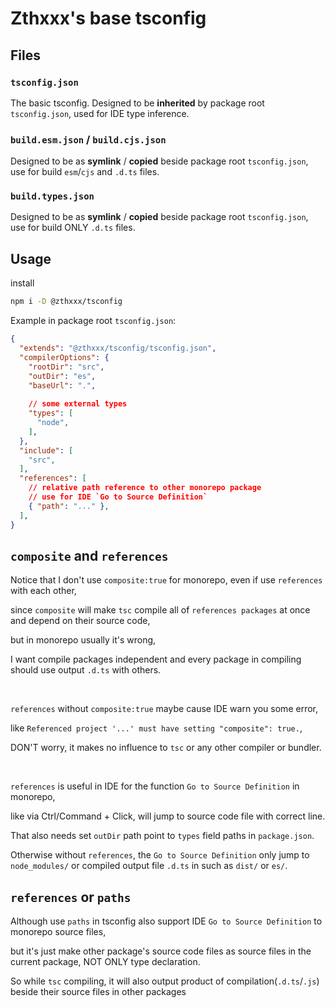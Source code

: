 # Zthxxx's base tsconfig

## Files

### `tsconfig.json`

The basic tsconfig. Designed to be **inherited** by package root `tsconfig.json`, used for IDE type inference.

### `build.esm.json` / `build.cjs.json`

Designed to be as **symlink** / **copied** beside package root `tsconfig.json`, use for build `esm`/`cjs` and `.d.ts` files.

### `build.types.json`

Designed to be as **symlink** / **copied** beside package root `tsconfig.json`, use for build ONLY `.d.ts` files.

## Usage

install

```bash
npm i -D @zthxxx/tsconfig
```

Example in package root `tsconfig.json`:

```json
{
  "extends": "@zthxxx/tsconfig/tsconfig.json",
  "compilerOptions": {
    "rootDir": "src",
    "outDir": "es",
    "baseUrl": ".",
    
    // some external types
    "types": [
      "node",
    ],
  },
  "include": [
    "src",
  ],
  "references": [
    // relative path reference to other monorepo package
    // use for IDE `Go to Source Definition`
    { "path": "..." },
  ],
}
```


## `composite` and `references`

Notice that I don't use `composite:true` for monorepo, even if use `references` with each other,

since `composite` will make `tsc` compile all of `references packages` at once 
and depend on their source code, 

but in monorepo usually it's wrong,

I want compile packages independent and every package in compiling should use output `.d.ts` with others.

<br/>

`references` without `composite:true` maybe cause IDE warn you some error,

like `Referenced project '...' must have setting "composite": true.`,

DON'T worry, it makes no influence to `tsc` or any other compiler or bundler.

<br/>

`references` is useful in IDE for the function `Go to Source Definition` in monorepo,

like via Ctrl/Command + Click, will jump to source code file with correct line.

That also needs set `outDir` path point to `types` field paths in `package.json`.

Otherwise without `references`,
the `Go to Source Definition` only jump to `node_modules/`
or compiled output file `.d.ts` in such as `dist/` or `es/`.



## `references` or `paths`

Although use `paths` in tsconfig also support IDE `Go to Source Definition` to monorepo source files,

but it's just make other package's source code files as source files in the current package, NOT ONLY type declaration.

So while `tsc` compiling, it will also output product of compilation(`.d.ts`/`.js`)
beside their source files in other packages
